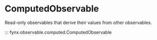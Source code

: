 # ComputedObservable

Read-only observables that derive their values from other observables.

::: fynx.observable.computed.ComputedObservable
